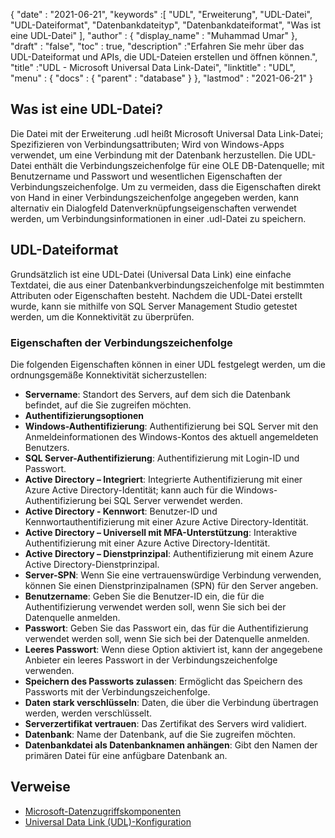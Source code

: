 {
  "date" : "2021-06-21",
  "keywords" :[ "UDL", "Erweiterung", "UDL-Datei", "UDL-Dateiformat", "Datenbankdateityp", "Datenbankdateiformat", "Was ist eine UDL-Datei" ],
  "author" : {
    "display_name" : "Muhammad Umar"
},
  "draft" : "false",
  "toc" : true,
  "description" :"Erfahren Sie mehr über das UDL-Dateiformat und APIs, die UDL-Dateien erstellen und öffnen können.",
  "title" :"UDL - Microsoft Universal Data Link-Datei",
  "linktitle" : "UDL",
  "menu" : {
    "docs" : {
      "parent" : "database"
}
},
  "lastmod" : "2021-06-21"
}

## Was ist eine UDL-Datei?
Die Datei mit der Erweiterung .udl heißt Microsoft Universal Data Link-Datei; Spezifizieren von Verbindungsattributen; Wird von Windows-Apps verwendet, um eine Verbindung mit der Datenbank herzustellen. Die UDL-Datei enthält die Verbindungszeichenfolge für eine OLE DB-Datenquelle; mit Benutzername und Passwort und wesentlichen Eigenschaften der Verbindungszeichenfolge. Um zu vermeiden, dass die Eigenschaften direkt von Hand in einer Verbindungszeichenfolge angegeben werden, kann alternativ ein Dialogfeld Datenverknüpfungseigenschaften verwendet werden, um Verbindungsinformationen in einer .udl-Datei zu speichern.

## UDL-Dateiformat
Grundsätzlich ist eine UDL-Datei (Universal Data Link) eine einfache Textdatei, die aus einer Datenbankverbindungszeichenfolge mit bestimmten Attributen oder Eigenschaften besteht. Nachdem die UDL-Datei erstellt wurde, kann sie mithilfe von SQL Server Management Studio getestet werden, um die Konnektivität zu überprüfen.

### Eigenschaften der Verbindungszeichenfolge
Die folgenden Eigenschaften können in einer UDL festgelegt werden, um die ordnungsgemäße Konnektivität sicherzustellen:

- **Servername**: Standort des Servers, auf dem sich die Datenbank befindet, auf die Sie zugreifen möchten.
- **Authentifizierungsoptionen**
- **Windows-Authentifizierung**: Authentifizierung bei SQL Server mit den Anmeldeinformationen des Windows-Kontos des aktuell angemeldeten Benutzers.
- **SQL Server-Authentifizierung**: Authentifizierung mit Login-ID und Passwort.
- **Active Directory – Integriert**: Integrierte Authentifizierung mit einer Azure Active Directory-Identität; kann auch für die Windows-Authentifizierung bei SQL Server verwendet werden.
- **Active Directory - Kennwort**: Benutzer-ID und Kennwortauthentifizierung mit einer Azure Active Directory-Identität.
- **Active Directory – Universell mit MFA-Unterstützung**: Interaktive Authentifizierung mit einer Azure Active Directory-Identität.
- **Active Directory – Dienstprinzipal**: Authentifizierung mit einem Azure Active Directory-Dienstprinzipal.
- **Server-SPN**: Wenn Sie eine vertrauenswürdige Verbindung verwenden, können Sie einen Dienstprinzipalnamen (SPN) für den Server angeben.
- **Benutzername**: Geben Sie die Benutzer-ID ein, die für die Authentifizierung verwendet werden soll, wenn Sie sich bei der Datenquelle anmelden.
- **Passwort**: Geben Sie das Passwort ein, das für die Authentifizierung verwendet werden soll, wenn Sie sich bei der Datenquelle anmelden.
- **Leeres Passwort**: Wenn diese Option aktiviert ist, kann der angegebene Anbieter ein leeres Passwort in der Verbindungszeichenfolge verwenden.
- **Speichern des Passworts zulassen**: Ermöglicht das Speichern des Passworts mit der Verbindungszeichenfolge.
- **Daten stark verschlüsseln**: Daten, die über die Verbindung übertragen werden, werden verschlüsselt.
- **Serverzertifikat vertrauen**: Das Zertifikat des Servers wird validiert.
- **Datenbank**: Name der Datenbank, auf die Sie zugreifen möchten.
- **Datenbankdatei als Datenbanknamen anhängen**: Gibt den Namen der primären Datei für eine anfügbare Datenbank an.

## Verweise ##

* [Microsoft-Datenzugriffskomponenten](https://en.wikipedia.org/wiki/Microsoft_Data_Access_Components#Universal_data_link)
* [Universal Data Link (UDL)-Konfiguration](https://learn.microsoft.com/en-us/sql/connect/oledb/help-topics/data-link-pages?view=sql-server-ver15)

